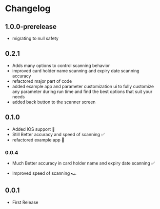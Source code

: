 # Changelog

## 1.0.0-prerelease
+ migrating to null safety

## 0.2.1
+ Adds many options to control scanning behavior
+ improved card holder name scanning and expiry date scanning accuracy
+ refactored major part of code
+ added example app and parameter customization ui to fully customize any parameter during run time and find the best options that suit your needs
+ added back button to the scanner screen


## 0.1.0
+ Added IOS support 🥳
+ Still Better accuracy and speed of scanning ✅
+ refactored example app 📖


### 0.0.4
* Much Better accuracy in card holder name and expiry date scanning ✅
+ Improved speed of scanning 🏎


## 0.0.1
* First Release
